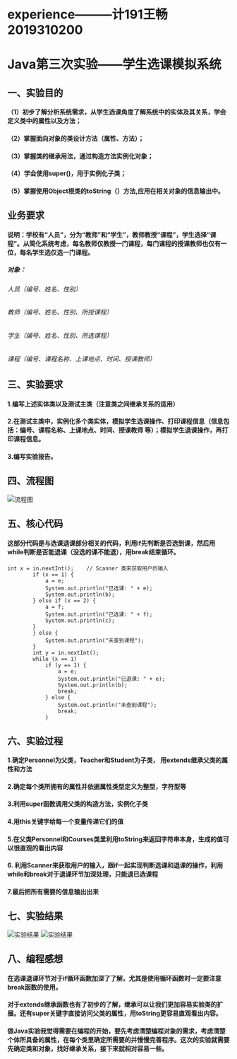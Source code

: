 # experience———计191王畅2019310200
# Java第三次实验——学生选课模拟系统
## 一、实验目的
#### （1）初步了解分析系统需求，从学生选课角度了解系统中的实体及其关系，学会定义类中的属性以及方法；
#### （2）掌握面向对象的类设计方法（属性、方法）；
#### （3）掌握类的继承用法，通过构造方法实例化对象；
#### （4）学会使用super()，用于实例化子类；
#### （5）掌握使用Object根类的toString（）方法,应用在相关对象的信息输出中。
## 业务要求
#### 说明：学校有“人员”，分为“教师”和“学生”，教师教授“课程”，学生选择“课程”。从简化系统考虑，每名教师仅教授一门课程，每门课程的授课教师也仅有一位，每名学生选仅选一门课程。
##### 对象：	
###### 人员（编号、姓名、性别）
###### 教师（编号、姓名、性别、所授课程）
###### 学生（编号、姓名、性别、所选课程）
###### 课程（编号、课程名称、上课地点、时间、授课教师）
## 三、实验要求
#### 1.编写上述实体类以及测试主类（注意类之间继承关系的适用）
#### 2.在测试主类中，实例化多个类实体，模拟学生选课操作、打印课程信息（信息包括：编号、课程名称、上课地点、时间、授课教师 等）；模拟学生退课操作，再打印课程信息。
#### 3.编写实验报告。
## 四、流程图
![流程图](https://github.com/wccc33/experience/blob/main/%E5%B1%8F%E5%B9%95%E6%88%AA%E5%9B%BE%202020-10-17%20151427.png)
## 五、核心代码
#### 这部分代码是与选课退课部分相关的代码，利用if先判断是否选到课，然后用while判断是否能退课（没选的课不能退），用break结束循环。
```
int x = in.nextInt();    // Scanner 类来获取用户的输入
        if (x == 1) {
            a = e;
            System.out.println("已选课: " + e);
            System.out.println(b);
        } else if (x == 2) {
            a = f;
            System.out.println("已选课: " + f);
            System.out.println(c);
        }
        } else {
            System.out.println("未查到课程");
        }
        int y = in.nextInt();
        while (x == 1)
            if (y == 1) {
                a = e;
                System.out.println("已退课: " + e);
                System.out.println(b);
                break;
            } else {
                System.out.println("未查到课程");
                break;
            }
```
## 六、实验过程
#### 1.确定Personnel为父类，Teacher和Student为子类， 用extends继承父类的属性和方法
#### 2.确定每个类所拥有的属性并依据属性类型定义为整型，字符型等
#### 3.利用super函数调用父类的构造方法，实例化子类
#### 4.用this关键字给每一个变量传递它们的值
#### 5.在父类Personnel和Courses类里利用toString来返回字符串本身，生成的值可以很直观的看出内容
#### 6. 利用Scanner来获取用户的输入，跟if一起实现判断选课和退课的操作，利用while和break对于退课环节加深处理，只能退已选课程
#### 7.最后把所有需要的信息输出出来
## 七、实验结果
![实验结果](https://github.com/wccc33/experience/blob/main/1.png)
![实验结果](https://github.com/wccc33/experience/blob/main/1.png)
## 八、编程感想
#### 在选课退课环节对于if循环函数加深了了解，尤其是使用循环函数时一定要注意break函数的使用。
#### 对于extends继承函数也有了初步的了解，继承可以让我们更加容易实验类的扩展。还有super关键字直接访问父类的属性，用toString更容易直观看出内容。
#### 做Java实验我觉得需要在编程的开始，要先考虑清楚编程对象的需求，考虑清楚个体所具备的属性，在每个类里确定所需要的并慢慢完善程序。这次的实验就需要先确定类和对象，找好继承关系，接下来就相对容易一些。


